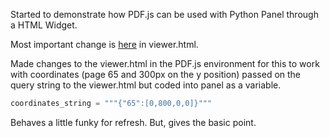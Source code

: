 Started to demonstrate how PDF.js can be used with Python Panel through a HTML Widget.

Most important change is [here](https://github.com/petegordon/panel_pdfjs/blob/38444ef0104be517571be780026cffa513986fbd/pdfjs-3.8.162-dist/web/viewer.html#L37) in viewer.html.


Made changes to the viewer.html in the PDF.js environment for this to work with coordinates (page 65 and 300px on the y position) passed on the query string to the viewer.html but coded into panel as a variable.

```python
coordinates_string = """{"65":[0,800,0,0]}""" 
```

Behaves a little funky for refresh. But, gives the basic point.
